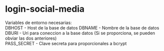 # login-social-media  
Variables de entorno necesarias:  
DBHOST - Host de la base de datos
DBNAME - Nombre de la base de datos  
DBURI - Uri para coneccion a la base datos (Si se proporciona, se pueden obviar las dos anteriores)  
PASS_SECRET - Clave secreta para proporcionales a bcrypt

